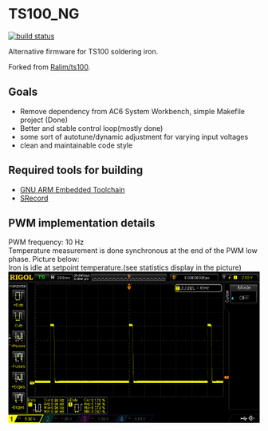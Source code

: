 # TS100_NG

[![build status](http://gitlab01.ncc-1701-d/marco/ts100_ng/badges/master/build.svg)](http://gitlab01.ncc-1701-d/marco/ts100_ng/commits/master)

Alternative firmware for TS100 soldering iron.

Forked from [Ralim/ts100](https://github.com/Ralim/ts100).

## Goals
* Remove dependency from AC6 System Workbench, simple Makefile project (Done)
* Better and stable control loop(mostly done)
* some sort of autotune/dynamic adjustment for varying input voltages
* clean and maintainable code style

## Required tools for building
* [GNU ARM Embedded Toolchain](https://developer.arm.com/open-source/gnu-toolchain/gnu-rm)
* [SRecord](http://srecord.sourceforge.net/)

## PWM implementation details
PWM frequency: 10 Hz  
Temperature measurement is done synchronous at the end of the PWM low phase.
Picture below:  
Iron is idle at setpoint temperature.(see statistics display in the picture)
![PWM Idle](doc/images/PWM_Idle.png)